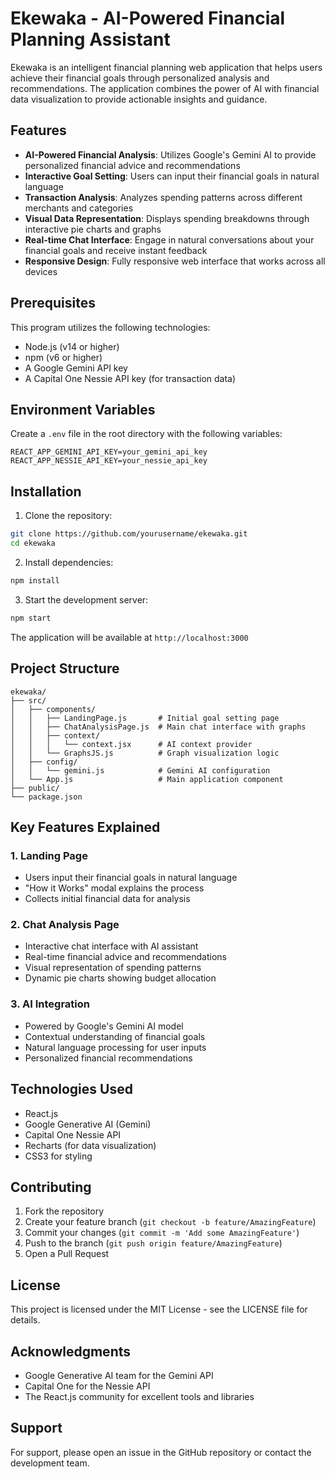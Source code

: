 # Ekewaka - AI-Powered Financial Planning Assistant

Ekewaka is an intelligent financial planning web application that helps users achieve their financial goals through personalized analysis and recommendations. The application combines the power of AI with financial data visualization to provide actionable insights and guidance.

## Features

- **AI-Powered Financial Analysis**: Utilizes Google's Gemini AI to provide personalized financial advice and recommendations
- **Interactive Goal Setting**: Users can input their financial goals in natural language
- **Transaction Analysis**: Analyzes spending patterns across different merchants and categories
- **Visual Data Representation**: Displays spending breakdowns through interactive pie charts and graphs
- **Real-time Chat Interface**: Engage in natural conversations about your financial goals and receive instant feedback
- **Responsive Design**: Fully responsive web interface that works across all devices

## Prerequisites

This program utilizes the following technologies:

- Node.js (v14 or higher)
- npm (v6 or higher)
- A Google Gemini API key
- A Capital One Nessie API key (for transaction data)

## Environment Variables

Create a `.env` file in the root directory with the following variables:

```
REACT_APP_GEMINI_API_KEY=your_gemini_api_key
REACT_APP_NESSIE_API_KEY=your_nessie_api_key
```

## Installation

1. Clone the repository:
```bash
git clone https://github.com/yourusername/ekewaka.git
cd ekewaka
```

2. Install dependencies:
```bash
npm install
```

3. Start the development server:
```bash
npm start
```

The application will be available at `http://localhost:3000`

## Project Structure

```
ekewaka/
├── src/
│   ├── components/
│   │   ├── LandingPage.js       # Initial goal setting page
│   │   ├── ChatAnalysisPage.js  # Main chat interface with graphs
│   │   ├── context/
│   │   │   └── context.jsx      # AI context provider
│   │   └── GraphsJS.js          # Graph visualization logic
│   ├── config/
│   │   └── gemini.js            # Gemini AI configuration
│   └── App.js                   # Main application component
├── public/
└── package.json
```

## Key Features Explained

### 1. Landing Page
- Users input their financial goals in natural language
- "How it Works" modal explains the process
- Collects initial financial data for analysis

### 2. Chat Analysis Page
- Interactive chat interface with AI assistant
- Real-time financial advice and recommendations
- Visual representation of spending patterns
- Dynamic pie charts showing budget allocation

### 3. AI Integration
- Powered by Google's Gemini AI model
- Contextual understanding of financial goals
- Natural language processing for user inputs
- Personalized financial recommendations

## Technologies Used

- React.js
- Google Generative AI (Gemini)
- Capital One Nessie API
- Recharts (for data visualization)
- CSS3 for styling

## Contributing

1. Fork the repository
2. Create your feature branch (`git checkout -b feature/AmazingFeature`)
3. Commit your changes (`git commit -m 'Add some AmazingFeature'`)
4. Push to the branch (`git push origin feature/AmazingFeature`)
5. Open a Pull Request

## License

This project is licensed under the MIT License - see the LICENSE file for details.

## Acknowledgments

- Google Generative AI team for the Gemini API
- Capital One for the Nessie API
- The React.js community for excellent tools and libraries

## Support

For support, please open an issue in the GitHub repository or contact the development team.
